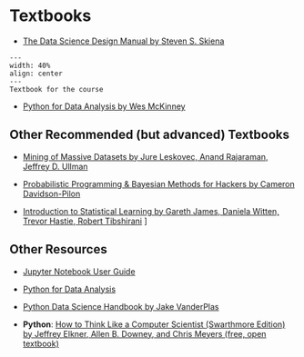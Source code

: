 
# Textbooks

* [The Data Science Design Manual by Steven S. Skiena](https://furman.bncollege.com/c/Data-Science-Design-Manual/p/MBS_2121948_used)


```{figure} ../assets/datascience_manual.jpg
---
width: 40%
align: center
---
Textbook for the course
``` 

* [Python for Data Analysis by Wes McKinney](https://wesmckinney.com/book/)

## Other Recommended (but advanced) Textbooks

* [Mining of Massive Datasets by Jure Leskovec, Anand Rajaraman, Jeffrey D. Ullman](http://www.mmds.org)

* [Probabilistic Programming & Bayesian Methods for Hackers by Cameron Davidson-Pilon](https://camdavidsonpilon.github.io/Probabilistic-Programming-and-Bayesian-Methods-for-Hackers/)

* [Introduction to Statistical Learning by Gareth James, Daniela Witten, Trevor Hastie, Robert Tibshirani](https://www.statlearning.com)
]

<!-- <li><a href="">Foundations of Statistical Natural Language Processing by Chris Manning and Hinrich Schütze</a></li> -->

## Other Resources

* [Jupyter Notebook User Guide](https://jupyter-notebook.readthedocs.io/en/stable/)

* [Python for Data Analysis](https://wesmckinney.com/book/pandas-basics.html)

* [Python Data Science Handbook by Jake VanderPlas](https://jakevdp.github.io/PythonDataScienceHandbook/)

* **Python**: [How to Think Like a Computer Scientist (Swarthmore Edition) by Jeffrey Elkner, Allen B. Downey, and Chris Meyers (free, open textbook)](https://www.cs.swarthmore.edu/courses/CS21Book/)

